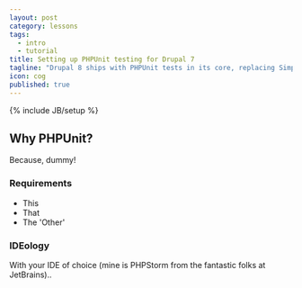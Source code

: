 ```yaml
---
layout: post
category: lessons
tags: 
  - intro
  - tutorial
title: Setting up PHPUnit testing for Drupal 7
tagline: "Drupal 8 ships with PHPUnit tests in its core, replacing SimpleTest. Here is how to get it running in Drupal 7."
icon: cog
published: true
---
```


{% include JB/setup %}

## Why PHPUnit?

Because, dummy!

### Requirements

- This
- That
- The 'Other'

### IDEology

With your IDE of choice (mine is PHPStorm from the fantastic folks at JetBrains)..

